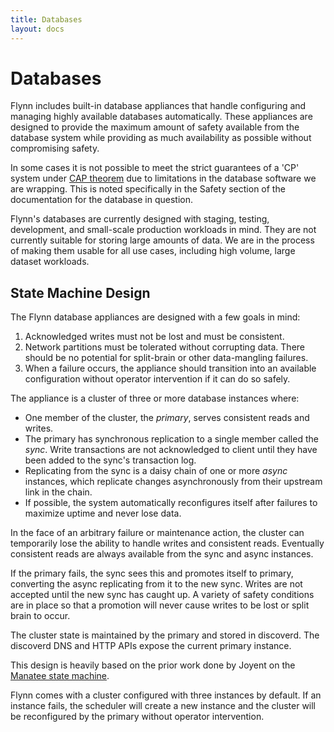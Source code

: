 ```yaml
---
title: Databases
layout: docs
---
```


# Databases

Flynn includes built-in database appliances that handle configuring and managing
highly available databases automatically. These appliances are designed to
provide the maximum amount of safety available from the database system while
providing as much availability as possible without compromising safety.

In some cases it is not possible to meet the strict guarantees of a 'CP' system
under [CAP theorem](https://en.wikipedia.org/wiki/CAP_theorem) due to
limitations in the database software we are wrapping. This is noted specifically
in the Safety section of the documentation for the database in question.

Flynn's databases are currently designed with staging, testing, development, and
small-scale production workloads in mind. They are not currently suitable for
storing large amounts of data. We are in the process of making them usable for
all use cases, including high volume, large dataset workloads.

## State Machine Design

The Flynn database appliances are designed with a few goals in mind:

1. Acknowledged writes must not be lost and must be consistent.
1. Network partitions must be tolerated without corrupting data. There should be
   no potential for split-brain or other data-mangling failures.
1. When a failure occurs, the appliance should transition into an available
   configuration without operator intervention if it can do so safely.

 The appliance is a cluster of three or more database instances where:

- One member of the cluster, the _primary_, serves consistent reads and writes.
- The primary has synchronous replication to a single member called the _sync_.
  Write transactions are not acknowledged to client until they have been added
  to the sync's transaction log.
- Replicating from the sync is a daisy chain of one or more _async_ instances,
  which replicate changes asynchronously from their upstream link in the chain.
- If possible, the system automatically reconfigures itself after failures to
  maximize uptime and never lose data.

In the face of an arbitrary failure or maintenance action, the cluster can
temporarily lose the ability to handle writes and consistent reads. Eventually
consistent reads are always available from the sync and async instances.

If the primary fails, the sync sees this and promotes itself to primary,
converting the async replicating from it to the new sync. Writes are not
accepted until the new sync has caught up. A variety of safety conditions are in
place so that a promotion will never cause writes to be lost or split brain to
occur.

The cluster state is maintained by the primary and stored in discoverd. The
discoverd DNS and HTTP APIs expose the current primary instance.

This design is heavily based on the prior work done by Joyent on the [Manatee
state machine](https://github.com/joyent/manatee-state-machine).

Flynn comes with a cluster configured with three instances by default. If an
instance fails, the scheduler will create a new instance and the cluster will be
reconfigured by the primary without operator intervention.
